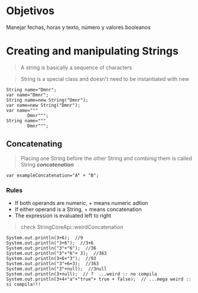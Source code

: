 # Objetivos 
Manejar fechas, horas y texto, número y valores booleanos


# Creating and manipulating Strings
>A string is basically a sequence of characters

>String is a special class and doesn't need to be instantiated with new

```
String name="Dmnr";
var name="Dmnr";
String name=new String("Dmnr");
var name=new String("Dmnr");
var name="""
        Dmnr""";
String name="""
        Dmnr""";        
```
## Concatenating
> Placing one String before the other String and combinig them is called String ***concatenation*** 

```
var exampleConcatenation="A" + "B";
```

### Rules
- If both operands are numeric, + means numeric adtion
- If either operand is a String, + means concatenation
- The expression is evaluated left to right

> check StringCoreApi::weirdConcatenation
```
System.out.println(3+6);  //9
System.out.println("3+6");  //3+6
System.out.println("3"+"6");  //36
System.out.println("3"+"6"+ 3);  //363
System.out.println(3+6+"3");  //93
System.out.println("3"+6+3);  //363
System.out.println("3"+null);  //3null
System.out.println(3+null);  // ?  ...weird :: no compila
System.out.println(3+4+"a"+"true"+ true + false);  // ...mega weird :: si compila!!!
```



